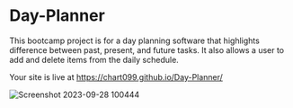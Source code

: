 # Day-Planner

This bootcamp project is for a day planning software that highlights difference between past, present, and future tasks. It also allows a user to add and delete items from the daily schedule.


Your site is live at https://chart099.github.io/Day-Planner/

![Screenshot 2023-09-28 100444](https://github.com/chart099/Day-Planner/assets/122659980/c4b41758-c2a4-475d-be97-5e36337cdf6b)


